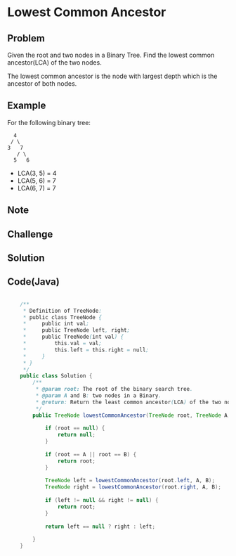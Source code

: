 Lowest Common Ancestor
===


Problem
-------

Given the root and two nodes in a Binary Tree. Find the lowest common ancestor(LCA) of the two nodes.

The lowest common ancestor is the node with largest depth which is the ancestor of both nodes.

Example
-------

For the following binary tree:

      4
     / \
    3   7
       / \
      5   6
  
- LCA(3, 5) = 4
- LCA(5, 6) = 7
- LCA(6, 7) = 7

Note
---------

Challenge
---------

Solution
--------



Code(Java)
----------

```java

    /**
     * Definition of TreeNode:
     * public class TreeNode {
     *     public int val;
     *     public TreeNode left, right;
     *     public TreeNode(int val) {
     *         this.val = val;
     *         this.left = this.right = null;
     *     }
     * }
     */
    public class Solution {
        /**
         * @param root: The root of the binary search tree.
         * @param A and B: two nodes in a Binary.
         * @return: Return the least common ancestor(LCA) of the two nodes.
         */
        public TreeNode lowestCommonAncestor(TreeNode root, TreeNode A, TreeNode B) {
            
            if (root == null) {
                return null;
            }
            
            if (root == A || root == B) {
                return root;
            }
            
            TreeNode left = lowestCommonAncestor(root.left, A, B);
            TreeNode right = lowestCommonAncestor(root.right, A, B);
            
            if (left != null && right != null) {
                return root;
            }
            
            return left == null ? right : left;
            
        }
    }
```